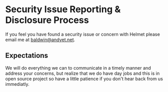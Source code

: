 # Security Issue Reporting & Disclosure Process

If you feel you have found a security issue or concern with Helmet please email me at baldwin@andyet.net. 

## Expectations
We will do everything we can to communicate in a timely manner and address your concerns, but realize that we do have day jobs and this is in open source project so have a little patience if you don't hear back from us immediatly.

